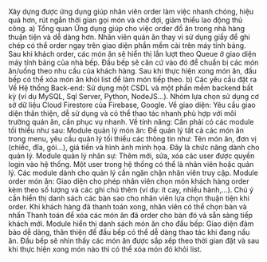 Xây dựng được ứng dụng giúp nhân viên order làm việc nhanh chóng, hiệu quả hơn, rút ngắn thời gian gọi món và chờ đợi, giảm thiểu lao động thủ công.
a) Tổng quan
Ứng dụng giúp cho việc order đồ ăn trong nhà hàng thuận tiện và dễ dàng hơn.
Nhân viên quán ăn thay vì sử dụng giấy để ghi chép có thể order ngay trên giao diện phần mềm cài trên máy tính bảng.
Sau khi khách order, các món ăn sẽ hiển thị lần lượt theo Queue ở giao diện máy tính bảng của nhà bếp. Đầu bếp sẽ căn cứ vào đó để chuẩn bị các món ăn/uống theo nhu cầu của khách hàng. Sau khi thực hiện xong món ăn, đầu bếp có thể xóa món ăn khỏi list để làm món tiếp theo.
b) Các yêu cầu đặt ra
Về Hệ thống Back-end: Sử dụng một CSDL và một phần mềm backend bất kỳ (ví dụ MySQL, Sql Server, Python, NodeJS…). Nhóm lựa chọn sử dụng cơ sở dữ liệu Cloud Firestore của Firebase, Google.
Về giao diện: Yêu cầu giao diện thân thiện, dễ sử dụng và có thể thao tác nhanh phù hợp với môi trường quán ăn, cần phục vụ nhanh.
Về tính năng: Cần phải có các module tối thiểu như sau:
Module quản lý món ăn: Để quản lý tất cả các món ăn trong menu, yêu cầu quản lý tối thiểu các thông tin như: Tên món ăn, đơn vị (chiếc, đĩa, gói…), giá tiền và hình ảnh minh họa. Đây là chức năng dành cho quản lý.
Module quản lý nhân sự: Thêm mới, sửa, xóa các user được quyền login vào hệ thống. Một user trong hệ thống có thể là nhân viên hoặc quản lý. Các module dành cho quản lý cần ngăn chặn nhân viên truy cập.
Module order món ăn: Giao diện cho phép nhân viên chọn món khách hàng order kèm theo số lượng và các ghi chú thêm (ví dụ: ít cay, nhiều hành,…). Chú ý cần hiển thị danh sách các bàn sao cho nhân viên lựa chọn thuận tiện khi order. Khi khách hàng đã thanh toán xong, nhân viên có thể chọn bàn và nhấn Thanh toán để xóa các món ăn đã order cho bàn đó và sẵn sàng tiếp khách mới.
Module hiển thị danh sách món ăn cho đầu bếp: Giao diện đảm bảo dễ dàng, thân thiện để đầu bếp có thể dễ dàng thao tác khi đang nấu ăn. Đầu bếp sẽ nhìn thấy các món ăn được sắp xếp theo thời gian đặt và sau khi thực hiện xong món nào thì có thể xóa món đó khỏi list.
